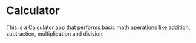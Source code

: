# Calculator
This is a Calculator app that performs basic math operations like addition, subtraction, multiplication and division.
